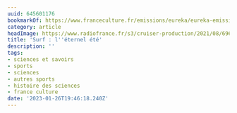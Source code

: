 ```yaml
---
uuid: 645601176
bookmarkOf: https://www.franceculture.fr/emissions/eureka/eureka-emission-du-mardi-24-aout-2021
category: article
headImage: https://www.radiofrance.fr/s3/cruiser-production/2021/08/696b8bea-3893-4a18-b549-515a4c641d93/1200x680_gettyimages-982747408.jpg
title: 'Surf : l''éternel été'
description: ''
tags:
- sciences et savoirs
- sports
- sciences
- autres sports
- histoire des sciences
- france culture
date: '2023-01-26T19:46:18.240Z'
---
```



